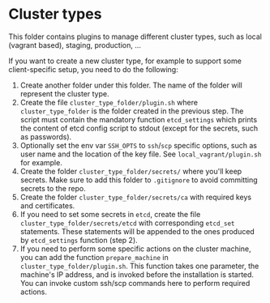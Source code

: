 # Cluster types

This folder contains plugins to manage different cluster types, such as local (vagrant based), staging, production, ...

If you want to create a new cluster type, for example to support some client-specific setup, you need to do the following:

1. Create another folder under this folder. The name of the folder will represent the cluster type.
1. Create the file `cluster_type_folder/plugin.sh` where `cluster_type_folder` is the folder created in the previous step. The script must contain the mandatory function `etcd_settings` which prints the content of etcd config script to stdout (except for the secrets, such as passwords).
1. Optionally set the env var `SSH_OPTS` to `ssh`/`scp` specific options, such as user name and the location of the key file. See `local_vagrant/plugin.sh` for example.
1. Create the folder `cluster_type_folder/secrets/` where you'll keep secrets. Make sure to add this folder to `.gitignore` to avoid committing secrets to the repo.
1. Create the folder `cluster_type_folder/secrets/ca` with required keys and certificates.
1. If you need to set some secrets in `etcd`, create the file `cluster_type_folder/secrets/etcd` with corresponding `etcd_set` statements. These statements will be appended to the ones produced by `etcd_settings` function (step 2).
1. If you need to perform some specific actions on the cluster machine, you can add the function `prepare_machine` in `cluster_type_folder/plugin.sh`. This function takes one parameter, the machine's IP address, and is invoked before the installation is started. You can invoke custom ssh/scp commands here to perform required actions.